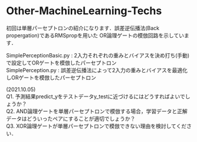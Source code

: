 # Other-MachineLearning-Techs
初回は単層パーセプトロンの紹介になります．誤差逆伝播法(Back propergation)であるRMSpropを用いた
OR論理ゲートの模倣回路を示しています．

SimplePerceptionBasic.py : 2入力それぞれの重みとバイアスを決め打ち(手動)で設定してORゲートを模倣したパーセプトロン  
SimplePerception.py : 誤差逆伝播法によって2入力の重みとバイアスを最適化しORゲートを模倣したパーセプトロン  


(2021.10.05)  
Q1. 予測結果predict_yをテストデータy_testに近づけるにはどうすればよいでしょうか？  
Q2. AND論理ゲートを単層パーセプトロンで模倣する場合，学習データと正解データはどういったペアにすることが適切でしょうか？  
Q3. XOR論理ゲートが単層パーセプトロンで模倣できない理由を検討してください．  
